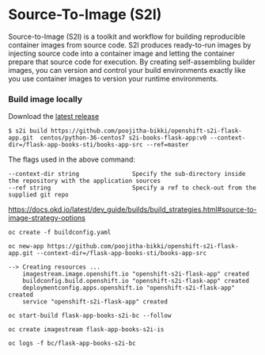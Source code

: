 # Source-To-Image (S2I)

Source-to-Image (S2I) is a toolkit and workflow for building reproducible container images from source code. S2I produces ready-to-run images by injecting source code into a container image and letting the container prepare that source code for execution. By creating self-assembling builder images, you can version and control your build environments exactly like you use container images to version your runtime environments.

### Build image locally 
Download the [latest release](https://github.com/openshift/source-to-image/releases/tag/v1.2.0)

```
$ s2i build https://github.com/poojitha-bikki/openshift-s2i-flask-app.git  centos/python-36-centos7 s2i-books-flask-app:v0 --context-dir=/flask-app-books-sti/books-app-src --ref=master
```
The flags used in the above command:
```
--context-dir string               Specify the sub-directory inside the repository with the application sources
--ref string                       Specify a ref to check-out from the supplied git repo
```

https://docs.okd.io/latest/dev_guide/builds/build_strategies.html#source-to-image-strategy-options

```
oc create -f buildconfig.yaml
```
```
oc new-app https://github.com/poojitha-bikki/openshift-s2i-flask-app.git --context-dir=/flask-app-books-sti/books-app-src

--> Creating resources ...
    imagestream.image.openshift.io "openshift-s2i-flask-app" created
    buildconfig.build.openshift.io "openshift-s2i-flask-app" created
    deploymentconfig.apps.openshift.io "openshift-s2i-flask-app" created
    service "openshift-s2i-flask-app" created

```
```
oc start-build flask-app-books-s2i-bc --follow

oc create imagestream flask-app-books-s2i-is

oc logs -f bc/flask-app-books-s2i-bc 
```